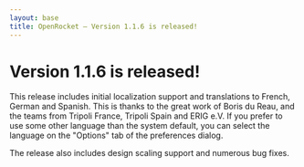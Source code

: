 ```yaml
---
layout: base
title: OpenRocket — Version 1.1.6 is released!
---
```


# Version 1.1.6 is released!

This release includes initial localization support and translations to French, German and Spanish. This is thanks to the great work of Boris du Reau, and the teams from Tripoli France, Tripoli Spain and ERIG e.V. If you prefer to use some other language than the system default, you can select the language on the "Options" tab of the preferences dialog.

The release also includes design scaling support and numerous bug fixes.
